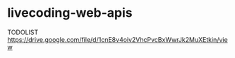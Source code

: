 # livecoding-web-apis
TODOLIST https://drive.google.com/file/d/1cnE8v4oiv2VhcPvcBxWwrJk2MuXEtkin/view
